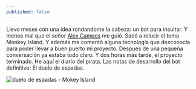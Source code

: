 ```yaml
---
published: false
---
```

Llevo meses con una idea rondandome la cabeza: un bot para insultar. Y menos mal que el señor [Alex Campos](https://twitter.com/alejacma "Alex Campos") me guió. Sacó a relucir el tema Monkey Island. Y además me comentó alguna tecnología que desconocía para poder llevar a buen puerto mi proyecto. Despues de una pequeña conversación ya estaba todo claro. Y dos horas más tarde, el proyecto terminado. He aquí el diario del pirata. Las notas de desarrollo del bot definitivo: El duelo de espadas.<!--break-->

![duelo de espadas - Mokey Island]({{site.baseurl}}/public/uploads/2017/02/monkey-island.png)

